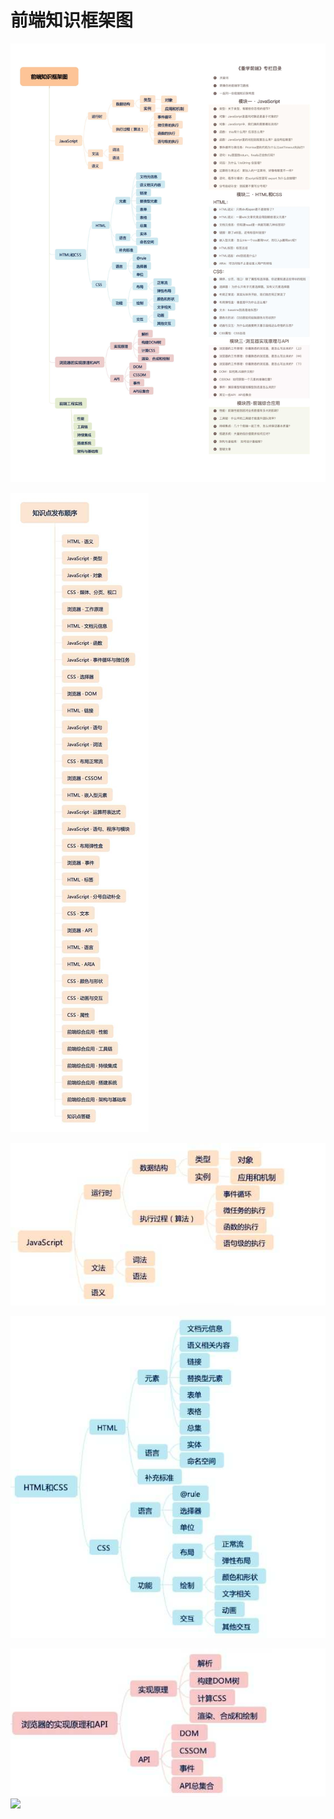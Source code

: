 # 前端知识框架图

![](/frontend/WechatIMG183.jpeg)

![](/frontend/WechatIMG182.jpeg)

![](/frontend/WechatIMG181.jpeg)

![](/frontend/WechatIMG180.jpeg)

![](/frontend/WechatIMG179.jpeg)
![](https://github.com/521xueweihan/git-tips/blob/master/git.png)
